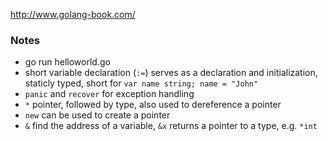 http://www.golang-book.com/

### Notes

 * go run helloworld.go
 * short variable declaration (`:=`) serves as a declaration and initialization, staticly typed, short for `var name string; name = "John"`
 * `panic` and `recover` for exception handling
 * `*` pointer, followed by type, also used to dereference a pointer
 * `new` can be used to create a pointer
 * `&` find the address of a variable, `&x` returns a pointer to a type, e.g. `*int`
